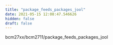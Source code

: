 ```yaml
---
title: "package_feeds_packages_jool"
date: 2021-05-15 12:08:47.546626
hidden: false
draft: false
---
```


bcm27xx/bcm2711/package_feeds_packages_jool

